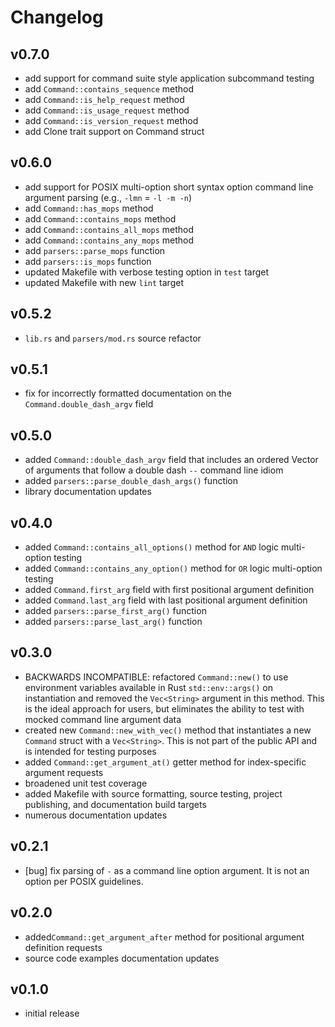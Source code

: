 # Changelog

## v0.7.0

- add support for command suite style application subcommand testing
- add `Command::contains_sequence` method
- add `Command::is_help_request` method
- add `Command::is_usage_request` method
- add `Command::is_version_request` method
- add Clone trait support on Command struct

## v0.6.0

- add support for POSIX multi-option short syntax option command line argument parsing (e.g., `-lmn` = `-l -m -n`)
- add `Command::has_mops` method
- add `Command::contains_mops` method
- add `Command::contains_all_mops` method
- add `Command::contains_any_mops` method
- add `parsers::parse_mops` function
- add `parsers::is_mops` function
- updated Makefile with verbose testing option in `test` target
- updated Makefile with new `lint` target

## v0.5.2

- `lib.rs` and `parsers/mod.rs` source refactor

## v0.5.1

- fix for incorrectly formatted documentation on the `Command.double_dash_argv` field

## v0.5.0

- added `Command::double_dash_argv` field that includes an ordered Vector of arguments that follow a double dash `--` command line idiom
- added `parsers::parse_double_dash_args()` function
- library documentation updates

## v0.4.0

- added `Command::contains_all_options()` method for `AND` logic multi-option testing
- added `Command::contains_any_option()` method for `OR` logic multi-option testing
- added `Command.first_arg` field with first positional argument definition
- added `Command.last_arg` field with last positional argument definition
- added `parsers::parse_first_arg()` function
- added `parsers::parse_last_arg()` function

## v0.3.0

- BACKWARDS INCOMPATIBLE: refactored `Command::new()` to use environment variables available in Rust `std::env::args()` on instantiation and removed the `Vec<String>` argument in this method.  This is the ideal approach for users, but eliminates the ability to test with mocked command line argument data
- created new `Command::new_with_vec()` method that instantiates a new `Command` struct with a `Vec<String>`.  This is not part of the public API and is intended for testing purposes
- added `Command::get_argument_at()` getter method for index-specific argument requests
- broadened unit test coverage
- added Makefile with source formatting, source testing, project publishing, and documentation build targets
- numerous documentation updates

## v0.2.1

- [bug] fix parsing of `-` as a command line option argument. It is not an option per POSIX guidelines.

## v0.2.0

- added`Command::get_argument_after` method for positional argument definition requests
- source code examples documentation updates

## v0.1.0

- initial release